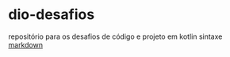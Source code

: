 # dio-desafios
repositório para os desafios de código e projeto em kotlin 
sintaxe [markdown](https://www.markdownguide.org/basic-syntax)
